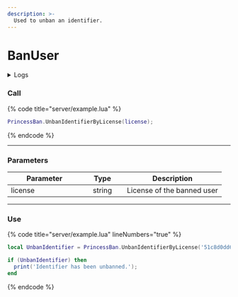 ```yaml
---
description: >-
  Used to unban an identifier.
---
```


# BanUser

<details>
  <summary>Logs</summary>

  Added in **v1.0**
</details>

### Call

{% code title="server/example.lua" %}
```lua
PrincessBan.UnbanIdentifierByLicense(license);
```
{% endcode %}

---

### Parameters

<table>
  <thead>
    <tr>
      <th width="151" align="center">Parameter</th>
      <th width="79" align="center">Type</th>
      <th align="center">Description</th>
    </tr>
  </thead>
  <tbody>
    <tr>
      <td>license</td>
      <td align="center">string</td>
      <td>License of the banned user</td>
    </tr>
  </tbody>
</table>

---

### Use

{% code title="server/example.lua" lineNumbers="true" %}
```lua
local UnbanIdentifier = PrincessBan.UnbanIdentifierByLicense('51c8d0dd60bd6056610e6af1dc39364c5b014f20');

if (UnbanIdentifier) then
  print('Identifier has been unbanned.');
end
```
{% endcode %}